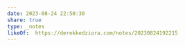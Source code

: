 ```yaml
---
date: 2023-08-24 22:50:30
share: true
type: _notes
likeOf:  https://derekkedziora.com/notes/20230824192215
---
```

